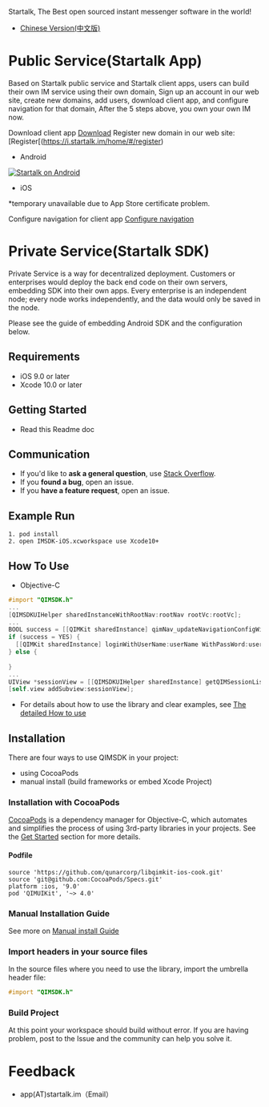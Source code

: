Startalk, The Best open sourced instant messenger software in the world!

* [Chinese Version(中文版)](https://github.com/startalkIM/imsdk-ios/blob/master/README_zh_CN.md)

Public Service(Startalk App)
=====
Based on Startalk public service and Startalk client apps, users can build their own IM service using their own domain,
Sign up an account in our web site, create new domains, add users, download client app, and configure navigation for that domain,
After the 5 steps above, you own your own IM now.

Download client app [Download](https://i.startalk.im/home/#/download)
Register new domain in our web site: [Register[(https://i.startalk.im/home/#/register)

- Android

[![Startalk on Android](https://s.qunarzz.com/qtalk_official_web/pages/download/android.png)](https://qt.qunar.com/downloads/qtalk_android.apk)

- iOS

*temporary unavailable due to App Store certificate problem.

Configure navigation for client app [Configure navigation](https://i.startalk.im/home/#/platform/access_guide/config_navs?id=config_navs)

Private Service(Startalk SDK)
=====
Private Service is a way for decentralized deployment. Customers or enterprises would deploy the back end code on their own servers, embedding SDK into their own apps. Every enterprise is an independent node; every node works independently, and the data would only be saved in the node.  

Please see the guide of embedding Android SDK and the configuration below.

## Requirements

- iOS 9.0 or later
- Xcode 10.0 or later

## Getting Started

- Read this Readme doc

## Communication
- If you'd like to **ask a general question**, use [Stack Overflow](http://stackoverflow.com/questions/tagged/startalk).
- If you **found a bug**, open an issue.
- If you **have a feature request**, open an issue.


## Example Run
```
1. pod install
2. open IMSDK-iOS.xcworkspace use Xcode10+
```
## How To Use

* Objective-C

```objective-c
#import "QIMSDK.h"
...
[QIMSDKUIHelper sharedInstanceWithRootNav:rootNav rootVc:rootVc];
...
BOOL success = [[QIMKit sharedInstance] qimNav_updateNavigationConfigWithDomain:@"qim.com" WithUserName:@"san.zhang"];
if (success = YES) {
  [[QIMKit sharedInstance] loginWithUserName:userName WithPassWord:userPwd];
} else {
  
}
...
UIView *sessionView = [[QIMSDKUIHelper sharedInstance] getQIMSessionListViewWithBaseFrame:self.view.bounds];
[self.view addSubview:sessionView];
```

- For details about how to use the library and clear examples, see [The detailed How to use](https://github.com/startalkIM/imsdk-ios/wiki/QIMSDK-iOS%E6%8E%A5%E5%8F%A3%E6%96%87%E6%A1%A3%E8%AF%B4%E6%98%8E)

## Installation

There are four ways to use QIMSDK in your project:
- using CocoaPods
- manual install (build frameworks or embed Xcode Project)

### Installation with CocoaPods

[CocoaPods](http://cocoapods.org/) is a dependency manager for Objective-C, which automates and simplifies the process of using 3rd-party libraries in your projects. See the [Get Started](http://cocoapods.org/#get_started) section for more details.

#### Podfile
```
source 'https://github.com/qunarcorp/libqimkit-ios-cook.git'
source 'git@github.com:CocoaPods/Specs.git'
platform :ios, '9.0'
pod 'QIMUIKit', '~> 4.0'
```

### Manual Installation Guide

See more on [Manual install Guide](https://github.com/startalkIM/imsdk-ios/wiki/Customized-building-manually)

### Import headers in your source files

In the source files where you need to use the library, import the umbrella header file:

```objective-c
#import "QIMSDK.h"
```

### Build Project

At this point your workspace should build without error. If you are having problem, post to the Issue and the
community can help you solve it.

Feedback
=====
-   app(AT)startalk.im（Email）
